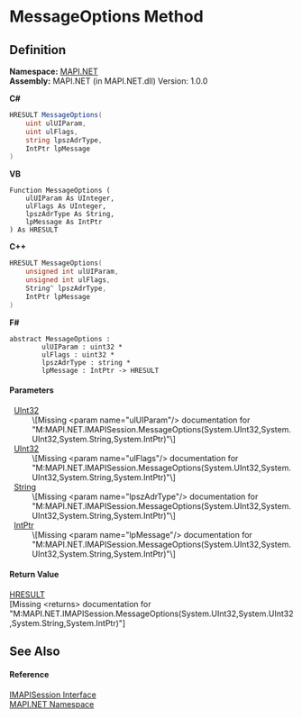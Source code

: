 # MessageOptions Method




## Definition
**Namespace:** <a href="5bef4637-66f8-16d4-e5f4-4d0da57a1538.md">MAPI.NET</a>  
**Assembly:** MAPI.NET (in MAPI.NET.dll) Version: 1.0.0

**C#**
``` C#
HRESULT MessageOptions(
	uint ulUIParam,
	uint ulFlags,
	string lpszAdrType,
	IntPtr lpMessage
)
```
**VB**
``` VB
Function MessageOptions ( 
	ulUIParam As UInteger,
	ulFlags As UInteger,
	lpszAdrType As String,
	lpMessage As IntPtr
) As HRESULT
```
**C++**
``` C++
HRESULT MessageOptions(
	unsigned int ulUIParam, 
	unsigned int ulFlags, 
	String^ lpszAdrType, 
	IntPtr lpMessage
)
```
**F#**
``` F#
abstract MessageOptions : 
        ulUIParam : uint32 * 
        ulFlags : uint32 * 
        lpszAdrType : string * 
        lpMessage : IntPtr -> HRESULT 
```



#### Parameters
<dl><dt>  <a href="https://learn.microsoft.com/dotnet/api/system.uint32" target="_blank" rel="noopener noreferrer">UInt32</a></dt><dd>\[Missing &lt;param name="ulUIParam"/&gt; documentation for "M:MAPI.NET.IMAPISession.MessageOptions(System.UInt32,System.UInt32,System.String,System.IntPtr)"\]</dd><dt>  <a href="https://learn.microsoft.com/dotnet/api/system.uint32" target="_blank" rel="noopener noreferrer">UInt32</a></dt><dd>\[Missing &lt;param name="ulFlags"/&gt; documentation for "M:MAPI.NET.IMAPISession.MessageOptions(System.UInt32,System.UInt32,System.String,System.IntPtr)"\]</dd><dt>  <a href="https://learn.microsoft.com/dotnet/api/system.string" target="_blank" rel="noopener noreferrer">String</a></dt><dd>\[Missing &lt;param name="lpszAdrType"/&gt; documentation for "M:MAPI.NET.IMAPISession.MessageOptions(System.UInt32,System.UInt32,System.String,System.IntPtr)"\]</dd><dt>  <a href="https://learn.microsoft.com/dotnet/api/system.intptr" target="_blank" rel="noopener noreferrer">IntPtr</a></dt><dd>\[Missing &lt;param name="lpMessage"/&gt; documentation for "M:MAPI.NET.IMAPISession.MessageOptions(System.UInt32,System.UInt32,System.String,System.IntPtr)"\]</dd></dl>

#### Return Value
<a href="50596607-a328-ef10-6ea9-0448fbb7d197.md">HRESULT</a>  
\[Missing &lt;returns&gt; documentation for "M:MAPI.NET.IMAPISession.MessageOptions(System.UInt32,System.UInt32,System.String,System.IntPtr)"\]

## See Also


#### Reference
<a href="d28ec202-b730-fb1f-42ac-5545b0b43d47.md">IMAPISession Interface</a>  
<a href="5bef4637-66f8-16d4-e5f4-4d0da57a1538.md">MAPI.NET Namespace</a>  
